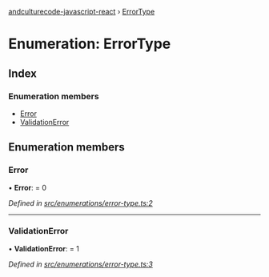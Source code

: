[andculturecode-javascript-react](../README.md) › [ErrorType](errortype.md)

# Enumeration: ErrorType

## Index

### Enumeration members

* [Error](errortype.md#error)
* [ValidationError](errortype.md#validationerror)

## Enumeration members

###  Error

• **Error**: = 0

*Defined in [src/enumerations/error-type.ts:2](https://github.com/brandongregoryscott/AndcultureCode.JavaScript.React/blob/b4a48e2/src/enumerations/error-type.ts#L2)*

___

###  ValidationError

• **ValidationError**: = 1

*Defined in [src/enumerations/error-type.ts:3](https://github.com/brandongregoryscott/AndcultureCode.JavaScript.React/blob/b4a48e2/src/enumerations/error-type.ts#L3)*
